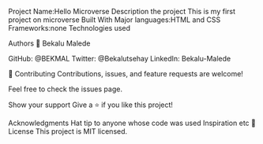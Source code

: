 Project Name:Hello Microverse
Description the project
This is my first project on microverse
Built With
Major languages:HTML and CSS
Frameworks:none
Technologies used

Authors
👤 Bekalu Malede

GitHub: @BEKMAL
Twitter: @Bekalutsehay
LinkedIn: Bekalu-Malede

🤝 Contributing
Contributions, issues, and feature requests are welcome!

Feel free to check the issues page.

Show your support
Give a ⭐️ if you like this project!

Acknowledgments
Hat tip to anyone whose code was used
Inspiration
etc
📝 License
This project is MIT licensed.
